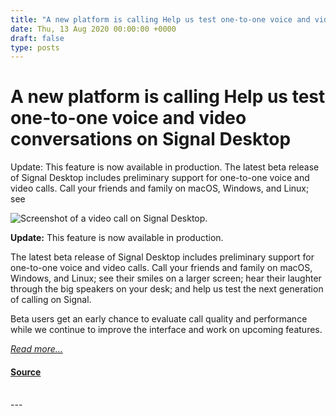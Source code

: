 ```yaml
---
title: "A new platform is calling Help us test one-to-one voice and video conversations on Signal Desktop"
date: Thu, 13 Aug 2020 00:00:00 +0000
draft: false
type: posts
---
```

# A new platform is calling Help us test one-to-one voice and video conversations on Signal Desktop





 Update: This feature is now available in production. The latest beta release of Signal Desktop includes preliminary support for one-to-one voice and video calls. Call your friends and family on macOS, Windows, and Linux; see

![Screenshot of a video call on Signal Desktop.](/blog/images/desktop-calling-preview-header.jpg)

**Update:** This feature is now available in production.

The latest beta release of Signal Desktop includes preliminary support for one-to-one voice and video calls. Call your friends and family on macOS, Windows, and Linux; see their smiles on a larger screen; hear their laughter through the big speakers on your desk; and help us test the next generation of calling on Signal.

Beta users get an early chance to evaluate call quality and performance while we continue to improve the interface and work on upcoming features.

[_Read more..._](https://signal.org/blog/desktop-calling-beta/)

#### [Source](https://signal.org/blog/desktop-calling-beta/)

<br/>
---
